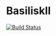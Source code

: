# BasiliskII 
[![Build Status](https://travis-ci.org/rickyzhang82/macemu.svg?branch=upstream-master)](https://travis-ci.org/rickyzhang82/macemu)
